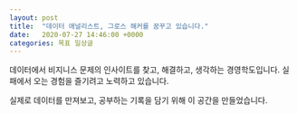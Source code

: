```yaml
---
layout: post
title:  "데이터 애널리스트, 그로스 해커를 꿈꾸고 있습니다."
date:   2020-07-27 14:46:00 +0000
categories: 목표 일상글 
---
```

데이터에서 비지니스 문제의 인사이트를 찾고, 해결하고, 생각하는
경영학도입니다. 실패에서 오는 경험을 즐기려고 노력하고 있습니다.

실제로 데이터를 만져보고, 공부하는 기록을 담기 위해 이 공간을 만들었습니다.